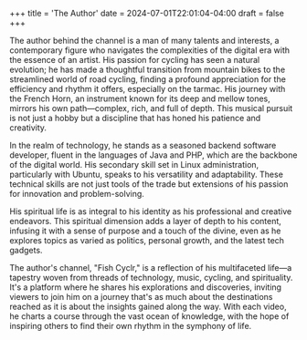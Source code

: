 +++
title = 'The Author'
date = 2024-07-01T22:01:04-04:00
draft = false
+++

The author behind the channel is a man of many talents and interests, a contemporary figure who navigates the complexities of the digital era with the essence of an artist. His passion for cycling has seen a natural evolution; he has made a thoughtful transition from mountain bikes to the streamlined world of road cycling, finding a profound appreciation for the efficiency and rhythm it offers, especially on the tarmac. His journey with the French Horn, an instrument known for its deep and mellow tones, mirrors his own path—complex, rich, and full of depth. This musical pursuit is not just a hobby but a discipline that has honed his patience and creativity.

In the realm of technology, he stands as a seasoned backend software developer, fluent in the languages of Java and PHP, which are the backbone of the digital world. His secondary skill set in Linux administration, particularly with Ubuntu, speaks to his versatility and adaptability. These technical skills are not just tools of the trade but extensions of his passion for innovation and problem-solving.

His spiritual life is as integral to his identity as his professional and creative endeavors. This spiritual dimension adds a layer of depth to his content, infusing it with a sense of purpose and a touch of the divine, even as he explores topics as varied as politics, personal growth, and the latest tech gadgets.

The author's channel, "Fish Cyclr," is a reflection of his multifaceted life—a tapestry woven from threads of technology, music, cycling, and spirituality. It's a platform where he shares his explorations and discoveries, inviting viewers to join him on a journey that's as much about the destinations reached as it is about the insights gained along the way. With each video, he charts a course through the vast ocean of knowledge, with the hope of inspiring others to find their own rhythm in the symphony of life.
